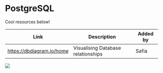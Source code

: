 
# PostgreSQL

Cool resources below!

| Link                                             | Description   | Added by                                           |
| ------------------------------------------------ | ------------- | -------------------------------------------------- |
| https://dbdiagram.io/home | Visualising Database relationships | Safia|

![](https://cdn.discordapp.com/attachments/817070637880967228/834368452693196800/sqljoins.png)
